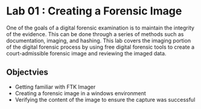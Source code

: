 # Lab 01 : Creating a Forensic Image

One of the goals of a digital forensic examination is to maintain the integrity of the evidence. This can be done through a series of methods such as documentation, imaging, and hashing. This lab covers the imaging portion of the digital forensic process by using free digital forensic tools to create a court-admissible forensic image and reviewing the imaged data.

## Objectvies

- Getting familiar with FTK Imager
- Creating a forensic image in a windows environment
- Verifying the content of the image to ensure the capture was successful
